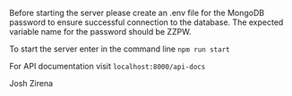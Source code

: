 Before starting the server please create an .env file for the MongoDB password to ensure successful connection to the database. The expected variable name for the password should be ZZPW.

To start the server enter in the command line `npm run start`

For API documentation visit `localhost:8000/api-docs`

Josh Zirena
